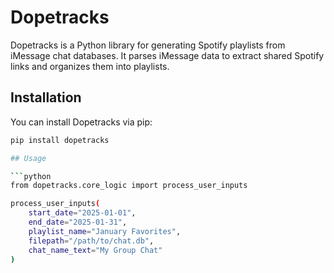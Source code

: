 # Dopetracks

Dopetracks is a Python library for generating Spotify playlists from iMessage chat databases. It parses iMessage data to extract shared Spotify links and organizes them into playlists.

## Installation

You can install Dopetracks via pip:

```bash
pip install dopetracks

## Usage

```python
from dopetracks.core_logic import process_user_inputs

process_user_inputs(
    start_date="2025-01-01",
    end_date="2025-01-31",
    playlist_name="January Favorites",
    filepath="/path/to/chat.db",
    chat_name_text="My Group Chat"
)
